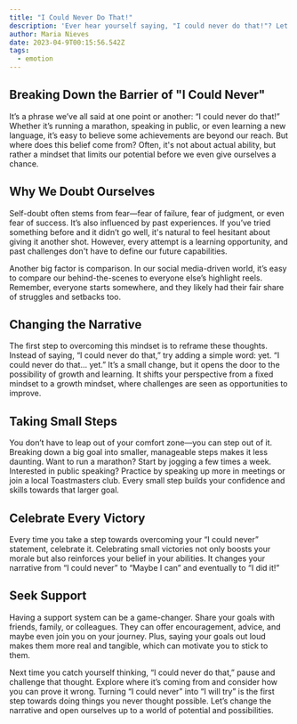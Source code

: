 ```yaml
---
title: "I Could Never Do That!"
description: 'Ever hear yourself saying, "I could never do that!"? Let's break down why we often feel this way and how we can shift our mindset to embrace new challenges with confidence and excitement. It's time to turn those doubts into a driving force for personal growth.'
author: Maria Nieves
date: 2023-04-9T00:15:56.542Z
tags:
  - emotion
---
```


## Breaking Down the Barrier of "I Could Never"

It’s a phrase we’ve all said at one point or another: “I could never do that!” Whether it’s running a marathon, speaking in public, or even learning a new language, it’s easy to believe some achievements are beyond our reach. But where does this belief come from? Often, it's not about actual ability, but rather a mindset that limits our potential before we even give ourselves a chance.

## Why We Doubt Ourselves

Self-doubt often stems from fear—fear of failure, fear of judgment, or even fear of success. It’s also influenced by past experiences. If you’ve tried something before and it didn’t go well, it's natural to feel hesitant about giving it another shot. However, every attempt is a learning opportunity, and past challenges don't have to define our future capabilities.

Another big factor is comparison. In our social media-driven world, it’s easy to compare our behind-the-scenes to everyone else’s highlight reels. Remember, everyone starts somewhere, and they likely had their fair share of struggles and setbacks too.

## Changing the Narrative

The first step to overcoming this mindset is to reframe these thoughts. Instead of saying, “I could never do that,” try adding a simple word: yet. “I could never do that... yet.” It’s a small change, but it opens the door to the possibility of growth and learning. It shifts your perspective from a fixed mindset to a growth mindset, where challenges are seen as opportunities to improve.

## Taking Small Steps

You don’t have to leap out of your comfort zone—you can step out of it. Breaking down a big goal into smaller, manageable steps makes it less daunting. Want to run a marathon? Start by jogging a few times a week. Interested in public speaking? Practice by speaking up more in meetings or join a local Toastmasters club. Every small step builds your confidence and skills towards that larger goal.

## Celebrate Every Victory

Every time you take a step towards overcoming your “I could never” statement, celebrate it. Celebrating small victories not only boosts your morale but also reinforces your belief in your abilities. It changes your narrative from “I could never” to “Maybe I can” and eventually to “I did it!”

## Seek Support

Having a support system can be a game-changer. Share your goals with friends, family, or colleagues. They can offer encouragement, advice, and maybe even join you on your journey. Plus, saying your goals out loud makes them more real and tangible, which can motivate you to stick to them.

Next time you catch yourself thinking, “I could never do that,” pause and challenge that thought. Explore where it’s coming from and consider how you can prove it wrong. Turning “I could never” into “I will try” is the first step towards doing things you never thought possible. Let’s change the narrative and open ourselves up to a world of potential and possibilities.
